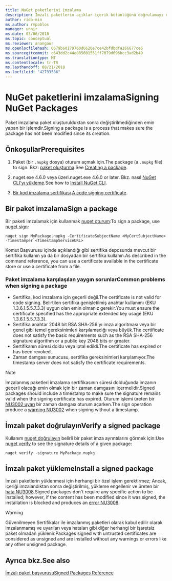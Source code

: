```yaml
---
title: NuGet paketlerini imzalama
description: İmzalı paketlerin açıklar içerik bütünlüğünü doğrulamayı etkinleştirmek için kullanılabilir.
author: rido-min
ms.author: rmpablos
manager: unnir
ms.date: 03/06/2018
ms.topic: conceptual
ms.reviewer: anangaur
ms.openlocfilehash: 0679b60179760d6626e7ce42bfdbdfa266677ce6
ms.sourcegitcommit: c643dd2c44e085601551ff7079d696bcc3ad2b49
ms.translationtype: MT
ms.contentlocale: tr-TR
ms.lasthandoff: 08/21/2018
ms.locfileid: "42793586"
---
```

# <a name="signing-nuget-packages"></a><span data-ttu-id="e377b-103">NuGet paketlerini imzalama</span><span class="sxs-lookup"><span data-stu-id="e377b-103">Signing NuGet Packages</span></span>

<span data-ttu-id="e377b-104">Paket imzalama paket oluşturulduktan sonra değiştirilmediğinden emin yapan bir işlemdir.</span><span class="sxs-lookup"><span data-stu-id="e377b-104">Signing a package is a process that makes sure the package has not been modified since its creation.</span></span>

## <a name="prerequisites"></a><span data-ttu-id="e377b-105">Önkoşullar</span><span class="sxs-lookup"><span data-stu-id="e377b-105">Prerequisites</span></span>

1. <span data-ttu-id="e377b-106">Paket (bir `.nupkg` dosya) oturum açmak için.</span><span class="sxs-lookup"><span data-stu-id="e377b-106">The package (a `.nupkg` file) to sign.</span></span> <span data-ttu-id="e377b-107">Bkz: [paket oluşturma](creating-a-package.md).</span><span class="sxs-lookup"><span data-stu-id="e377b-107">See [Creating a package](creating-a-package.md).</span></span>

1. <span data-ttu-id="e377b-108">nuget.exe 4.6.0 veya üzeri.</span><span class="sxs-lookup"><span data-stu-id="e377b-108">nuget.exe 4.6.0 or later.</span></span> <span data-ttu-id="e377b-109">Bkz. nasıl [NuGet CLI'yı yükleme](../install-nuget-client-tools.md#nugetexe-cli).</span><span class="sxs-lookup"><span data-stu-id="e377b-109">See how to [Install NuGet CLI](../install-nuget-client-tools.md#nugetexe-cli).</span></span>

1. <span data-ttu-id="e377b-110">[Bir kod imzalama sertifikası](../reference/signed-packages-reference.md#get-a-code-signing-certificate).</span><span class="sxs-lookup"><span data-stu-id="e377b-110">[A code signing certificate](../reference/signed-packages-reference.md#get-a-code-signing-certificate).</span></span>

## <a name="sign-a-package"></a><span data-ttu-id="e377b-111">Bir paket imzalama</span><span class="sxs-lookup"><span data-stu-id="e377b-111">Sign a package</span></span>

<span data-ttu-id="e377b-112">Bir paketi imzalamak için kullanmak [nuget oturum](../tools/cli-ref-sign.md):</span><span class="sxs-lookup"><span data-stu-id="e377b-112">To sign a package, use [nuget sign](../tools/cli-ref-sign.md):</span></span>

```cli
nuget sign MyPackage.nupkg -CertificateSubjectName <MyCertSubjectName> -Timestamper <TimestampServiceURL>
```

<span data-ttu-id="e377b-113">Komut Başvurusu içinde açıklandığı gibi sertifika deposunda mevcut bir sertifika kullanın ya da bir dosyadan bir sertifika kullanın.</span><span class="sxs-lookup"><span data-stu-id="e377b-113">As described in the command reference, you can use a certificate available in the certificate store or use a certificate from a file.</span></span>

### <a name="common-problems-when-signing-a-package"></a><span data-ttu-id="e377b-114">Paket imzalama karşılaşılan yaygın sorunlar</span><span class="sxs-lookup"><span data-stu-id="e377b-114">Common problems when signing a package</span></span>

- <span data-ttu-id="e377b-115">Sertifika, kod imzalama için geçerli değil.</span><span class="sxs-lookup"><span data-stu-id="e377b-115">The certificate is not valid for code signing.</span></span> <span data-ttu-id="e377b-116">Belirtilen sertifika genişletilmiş anahtar kullanımı (EKU 1.3.6.1.5.5.7.3.3) uygun olan emin olmanız gerekir.</span><span class="sxs-lookup"><span data-stu-id="e377b-116">You must ensure the certificate specified has the appropriate extended key usage (EKU 1.3.6.1.5.5.7.3.3).</span></span>
- <span data-ttu-id="e377b-117">Sertifika anahtar 2048 bit RSA SHA-256'yı imza algoritması veya bir genel gibi temel gereksinimleri karşılamadığı veya büyük.</span><span class="sxs-lookup"><span data-stu-id="e377b-117">The certificate does not satisfy the basic requirements such as the RSA SHA-256 signature algorithm or a public key 2048 bits or greater.</span></span>
- <span data-ttu-id="e377b-118">Sertifikanın süresi doldu veya iptal edildi.</span><span class="sxs-lookup"><span data-stu-id="e377b-118">The certificate has expired or has been revoked.</span></span>
- <span data-ttu-id="e377b-119">Zaman damgası sunucusu, sertifika gereksinimleri karşılamıyor.</span><span class="sxs-lookup"><span data-stu-id="e377b-119">The timestamp server does not satisfy the certificate requirements.</span></span>

> [!Note]
> <span data-ttu-id="e377b-120">İmzalanmış paketleri imzalama sertifikasının süresi dolduğunda imzanın geçerli olacağı emin olmak için bir zaman damgasını içermelidir.</span><span class="sxs-lookup"><span data-stu-id="e377b-120">Signed packages should include a timestamp to make sure the signature remains valid when the signing certificate has expired.</span></span> <span data-ttu-id="e377b-121">Oturum işlemi üreten bir [NU3002 uyarı](../reference/errors-and-warnings/NU3002.md) bir zaman damgası oturum açarken.</span><span class="sxs-lookup"><span data-stu-id="e377b-121">The sign operation produce a [warning NU3002](../reference/errors-and-warnings/NU3002.md) when signing without a timestamp.</span></span>

## <a name="verify-a-signed-package"></a><span data-ttu-id="e377b-122">İmzalı paket doğrulayın</span><span class="sxs-lookup"><span data-stu-id="e377b-122">Verify a signed package</span></span>

<span data-ttu-id="e377b-123">Kullanım [nuget doğrulayın](../tools/cli-ref-verify.md) belirli bir paket imza ayrıntılarını görmek için:</span><span class="sxs-lookup"><span data-stu-id="e377b-123">Use [nuget verify](../tools/cli-ref-verify.md) to see the signature details of a given package:</span></span>

```cli
nuget verify -signature MyPackage.nupkg
```

## <a name="install-a-signed-package"></a><span data-ttu-id="e377b-124">İmzalı paket yükleme</span><span class="sxs-lookup"><span data-stu-id="e377b-124">Install a signed package</span></span>

<span data-ttu-id="e377b-125">İmzalı paketlerin yüklenmesi için herhangi bir özel işlem gerektirmez; Ancak, içeriği imzalandıktan sonra değiştirilmiş, yükleme engellenir ve üreten bir [hata NU3008](../reference/errors-and-warnings/NU3008.md).</span><span class="sxs-lookup"><span data-stu-id="e377b-125">Signed packages don't require any specific action to be installed; however, if the content has been modified since it was signed, the installation is blocked and produces an [error NU3008](../reference/errors-and-warnings/NU3008.md).</span></span>

> [!Warning]
> <span data-ttu-id="e377b-126">Güvenilmeyen Sertifikalar ile imzalanmış paketleri olarak kabul edilir olarak imzalanmamış ve uyarıları veya hataları gibi diğer herhangi bir işaretsiz paket olmadan yüklenir.</span><span class="sxs-lookup"><span data-stu-id="e377b-126">Packages signed with untrusted certificates are considered as unsigned and are installed without any warnings or errors like any other unsigned package.</span></span>

## <a name="see-also"></a><span data-ttu-id="e377b-127">Ayrıca bkz.</span><span class="sxs-lookup"><span data-stu-id="e377b-127">See also</span></span>

[<span data-ttu-id="e377b-128">İmzalı paket başvurusu</span><span class="sxs-lookup"><span data-stu-id="e377b-128">Signed Packages Reference</span></span>](../reference/Signed-Packages-Reference.md)
